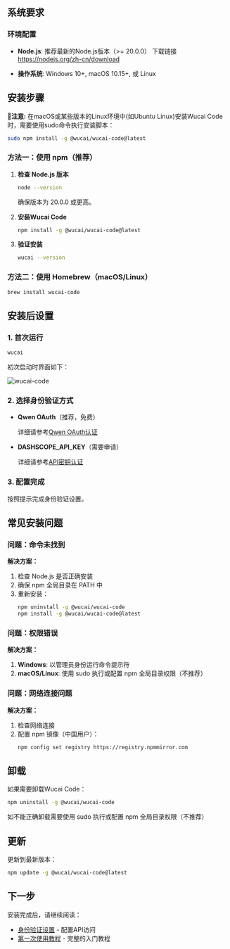 ## 系统要求

### 环境配置
- **Node.js**: 推荐最新的Node.js版本（>= 20.0.0）
下载链接 https://nodejs.org/zh-cn/download

- **操作系统**: Windows 10+, macOS 10.15+, 或 Linux


## 安装步骤

🌟**注意:** 在macOS或某些版本的Linux环境中(如Ubuntu Linux)安装Wucai Code时，需要使用sudo命令执行安装脚本：

```bash
sudo npm install -g @wucai/wucai-code@latest
```

### 方法一：使用 npm（推荐）

1. **检查 Node.js 版本**
   ```bash
   node --version
   ```
   确保版本为 20.0.0 或更高。

2. **安装Wucai Code**
   ```bash
   npm install -g @wucai/wucai-code@latest
   ```

3. **验证安装**
   ```bash
   wucai --version
   ```

### 方法二：使用 Homebrew（macOS/Linux）

```bash
brew install wucai-code
```

## 安装后设置

### 1. 首次运行
```bash
wucai
```

初次启动时界面如下：

![wucai-code](/assets/images/wucai_firstlaunch.png)


### 2. 选择身份验证方式
- **Qwen OAuth**（推荐，免费）

   详细请参考[Qwen OAuth认证](/zh/getting-started/authentication#方法一qwen-oauth推荐)


- **DASHSCOPE_API_KEY**（需要申请）

   详细请参考[API密钥认证](/zh/getting-started/authentication#方法二dashscope_api_key)


### 3. 配置完成
按照提示完成身份验证设置。

## 常见安装问题

### 问题：命令未找到
**解决方案：**
1. 检查 Node.js 是否正确安装
2. 确保 npm 全局目录在 PATH 中
3. 重新安装：
   ```bash
   npm uninstall -g @wucai/wucai-code
   npm install -g @wucai/wucai-code@latest
   ```

### 问题：权限错误
**解决方案：**
1. **Windows**: 以管理员身份运行命令提示符
2. **macOS/Linux**: 使用 sudo 执行或配置 npm 全局目录权限（不推荐）

### 问题：网络连接问题
**解决方案：**
1. 检查网络连接
2. 配置 npm 镜像（中国用户）：
   ```bash
   npm config set registry https://registry.npmmirror.com
   ```

## 卸载

如果需要卸载Wucai Code：

```bash
npm uninstall -g @wucai/wucai-code
```
如不能正确卸载需要使用 sudo 执行或配置 npm 全局目录权限（不推荐）

## 更新

更新到最新版本：

```bash
npm update -g @wucai/wucai-code@latest
```

## 下一步

安装完成后，请继续阅读：
- [身份验证设置](/zh/getting-started/authentication) - 配置API访问
- [第一次使用教程](/zh/getting-started/first-tutorial) - 完整的入门教程
